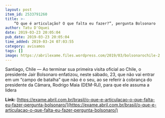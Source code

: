 ```yaml
---
layout: post
item_id: 2533791260
title: >-
    “O que é articulação? O que falta eu fazer?”, pergunta Bolsonaro
author: Tatu D'Oquei
date: 2019-03-23 20:05:04
pub_date: 2019-03-23 20:05:04
time_added: 2019-03-24 07:03:55
category: avisamos
tags: []
image: https://abrilexame.files.wordpress.com/2019/03/bolsonarochile-2.jpg?quality=70&strip=info&w=680&h=453&crop=1
---
```


Santiago, Chile — Ao terminar sua primeira visita oficial ao Chile, o presidente Jair Bolsonaro enfatizou, neste sábado, 23, que não vai entrar em um “campo de batalha” que não é o seu, ao se referir à cobrança do presidente da Câmara, Rodrigo Maia (DEM-RJ), para que ele assuma a lidera

**Link:** [https://exame.abril.com.br/brasil/o-que-e-articulacao-o-que-falta-eu-fazer-pergunta-bolsonaro/](https://exame.abril.com.br/brasil/o-que-e-articulacao-o-que-falta-eu-fazer-pergunta-bolsonaro/)


